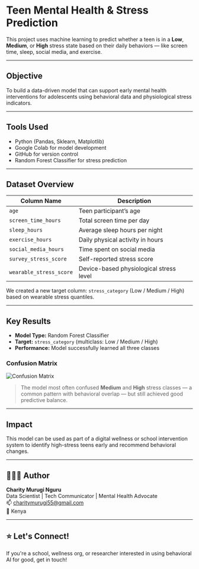 
#  Teen Mental Health & Stress Prediction

This project uses machine learning to predict whether a teen is in a **Low**, **Medium**, or **High** stress state based on their daily behaviors — like screen time, sleep, social media, and exercise.

---

##  Objective

To build a data-driven model that can support early mental health interventions for adolescents using behavioral data and physiological stress indicators.

---

##  Tools Used

- Python (Pandas, Sklearn, Matplotlib)
- Google Colab for model development
- GitHub for version control
- Random Forest Classifier for stress prediction

---

##  Dataset Overview

| Column Name            | Description                                   |
|------------------------|-----------------------------------------------|
| `age`                  | Teen participant’s age                        |
| `screen_time_hours`    | Total screen time per day                     |
| `sleep_hours`          | Average sleep hours per night                 |
| `exercise_hours`       | Daily physical activity in hours              |
| `social_media_hours`   | Time spent on social media                    |
| `survey_stress_score`  | Self-reported stress score                    |
| `wearable_stress_score`| Device-based physiological stress level       |

We created a new target column: `stress_category` (Low / Medium / High) based on wearable stress quantiles.

---

##  Key Results

- **Model Type:** Random Forest Classifier  
- **Target:** `stress_category` (multiclass: Low / Medium / High)
- **Performance:** Model successfully learned all three classes

### Confusion Matrix

![Confusion Matrix](visuals/confusion_matrix.png)

> The model most often confused **Medium** and **High** stress classes — a common pattern with behavioral overlap — but still achieved good predictive balance.

---

##  Impact

This model can be used as part of a digital wellness or school intervention system to identify high-stress teens early and recommend behavioral changes.

---

## 👩🏾‍💻 Author

**Charity Murugi Nguru**  
Data Scientist | Tech Communicator | Mental Health Advocate  
📫 charitymurugi55@gmail.com  
📍 Kenya

---

## ⭐️ Let's Connect!

If you're a school, wellness org, or researcher interested in using behavioral AI for good, get in touch!
